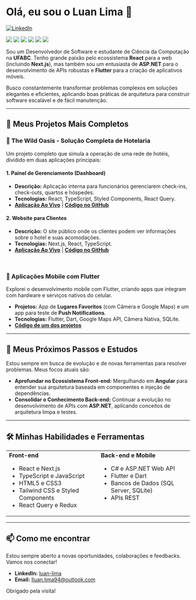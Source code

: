 # Olá, eu sou o Luan Lima 👋

<p align="left">
  <a href="https://www.linkedin.com/in/luan-lima94/" target="_blank"><img src="https://img.shields.io/badge/LinkedIn-0077B5?style=for-the-badge&logo=linkedin&logoColor=white" alt="LinkedIn"></a>
</p>
<div align="left"> 
  <img src="https://img.shields.io/badge/React-20232A?style=for-the-badge&logo=react&logoColor=61DAFB" />
  <img src="https://img.shields.io/badge/TypeScript-007ACC?style=for-the-badge&logo=typescript&logoColor=white" />
  <img src="https://img.shields.io/badge/Next.js-000000?style=for-the-badge&logo=nextdotjs&logoColor=white" />
  <img src="https://img.shields.io/badge/C%23-239120?style=for-the-badge&logo=c-sharp&logoColor=white" />
  <img src="https://img.shields.io/badge/.NET-512BD4?style=for-the-badge&logo=dotnet&logoColor=white" />
  <img src="https://img.shields.io/badge/Flutter-02569B?style=for-the-badge&logo=flutter&logoColor=white" />
</div>

Sou um Desenvolvedor de Software e estudante de Ciência da Computação na **UFABC**. Tenho grande paixão pelo ecossistema **React** para a web (incluindo **Next.js**), mas também sou um entusiasta de **ASP.NET** para o desenvolvimento de APIs robustas e **Flutter** para a criação de aplicativos móveis.

Busco constantemente transformar problemas complexos em soluções elegantes e eficientes, aplicando boas práticas de arquitetura para construir software escalável e de fácil manutenção.

---

## 🚀 Meus Projetos Mais Completos

### 🏨 The Wild Oasis - Solução Completa de Hotelaria
Um projeto completo que simula a operação de uma rede de hotéis, dividido em duas aplicações principais:

#### 1. Painel de Gerenciamento (Dashboard)
- **Descrição:** Aplicação interna para funcionários gerenciarem check-ins, check-outs, quartos e hóspedes.
- **Tecnologias:** React, TypeScript, Styled Components, React Query.
- **[Aplicação Ao Vivo](https://the-wild-oasis-brown-kappa.vercel.app/dashboard)** | **[Código no GitHub](https://github.com/lluan4/the-wild-oasis)**

#### 2. Website para Clientes
- **Descrição:** O site público onde os clientes podem ver informações sobre o hotel e suas acomodações.
- **Tecnologias:** Next.js, React, TypeScript.
- **[Aplicação Ao Vivo](https://the-wild-oasis-website-pi.vercel.app/)** | **[Código no GitHub](https://github.com/lluan4/the-wild-oasis-website)**

<br>

### 📱 Aplicações Mobile com Flutter
Explorei o desenvolvimento mobile com Flutter, criando apps que integram com hardware e serviços nativos do celular.
- **Projetos:** App de **Lugares Favoritos** (com Câmera e Google Maps) e um app para teste de **Push Notifications**.
- **Tecnologias:** Flutter, Dart, Google Maps API, Câmera Nativa, SQLite.
- **[Código de um dos projetos](https://github.com/lluan4/favorite_places_app)**

---

## 🌱 Meus Próximos Passos e Estudos

Estou sempre em busca de evolução e de novas ferramentas para resolver problemas. Meus focos atuais são:

- **Aprofundar no Ecossistema Front-end:** Mergulhando em **Angular** para entender sua arquitetura baseada em componentes e injeção de dependências.
- **Consolidar o Conhecimento Back-end:** Continuar a evolução no desenvolvimento de APIs com **ASP.NET**, aplicando conceitos de arquitetura limpa e testes.

---

## 🛠️ Minhas Habilidades e Ferramentas

<table>
  <tr>
    <td valign="top" width="50%">
      <strong>Front-end</strong>
      <ul>
        <li>React e Next.js</li>
        <li>TypeScript e JavaScript</li>
        <li>HTML5 e CSS3</li>
        <li>Tailwind CSS e Styled Components</li>
        <li>React Query e Redux</li>
      </ul>
    </td>
    <td valign="top" width="50%">
      <strong>Back-end e Mobile</strong>
      <ul>
        <li>C# e ASP.NET Web API</li>
        <li>Flutter e Dart</li>
        <li>Bancos de Dados (SQL Server, SQLite)</li>
        <li>APIs REST</li>
      </ul>
    </td>
  </tr>
</table>

---

## 📫 Como me encontrar

Estou sempre aberto a novas oportunidades, colaborações e feedbacks. Vamos nos conectar!

- **LinkedIn:** [luan-lima](https://www.linkedin.com/in/luan-lima94/)
- **Email:** lluan.lima94@outlook.com

Obrigado pela visita!
